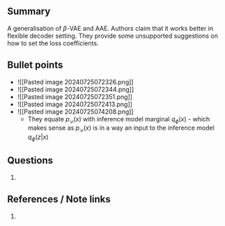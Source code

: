## Summary
A generalisation of $\beta$-VAE and AAE. Authors claim that it works better in flexible decoder setting. They provide some unsupported suggestions on how to set the loss coefficients.
## Bullet points
- ![[Pasted image 20240725072326.png]]
- ![[Pasted image 20240725072344.png]]
- ![[Pasted image 20240725072351.png]]
- ![[Pasted image 20240725072413.png]]
- ![[Pasted image 20240725074208.png]]
	- They equate $p_\mathcal{D}(x)$ with inference model marginal $q_\phi(x)$ - which makes sense as $p_\mathcal{D}(x)$ is in a way an input to the inference model $q_\phi(z | x)$
## Questions
1. 

## References / Note links
1. 